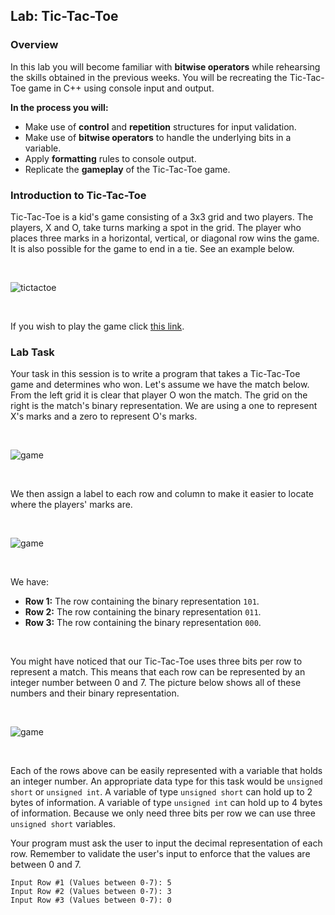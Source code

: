 ## Lab: Tic-Tac-Toe

### Overview
In this lab you will become familiar with **bitwise operators** while rehearsing the skills obtained in the previous weeks. You will be recreating the Tic-Tac-Toe game in C++ using console input and output.

**In the process you will:**
  * Make use of **control** and **repetition** structures for input validation.
  * Make use of **bitwise operators** to handle the underlying bits in a variable.
  * Apply **formatting** rules to console output.
  * Replicate the **gameplay** of the Tic-Tac-Toe game.


### Introduction to Tic-Tac-Toe
Tic-Tac-Toe is a kid's game consisting of a 3x3 grid and two players. The players, X and O, take turns marking a spot in the grid. The player who places three marks in a horizontal, vertical, or diagonal row wins the game. It is also possible for the game to end in a tie. See an example below.

</br>

![tictactoe](https://upload.wikimedia.org/wikipedia/commons/thumb/1/1b/Tic-tac-toe-game-1.svg/800px-Tic-tac-toe-game-1.svg.png)

</br>

If you wish to play the game click [this link](https://playtictactoe.org).

### Lab Task
Your task in this session is to write a program that takes a Tic-Tac-Toe game and determines who won.
Let's assume we have the match below. From the left grid it is clear that player O won the match. The grid on the right is the match's binary representation. We are using a one to represent X's marks and a zero to represent O's marks.

</br>

![game](https://github.com/xaviermerino/ECE1552/blob/master/TicTacToe/Game1DecimalRepresentation.png?raw=true)

</br>

We then assign a label to each row and column to make it easier to locate where the players' marks are.

</br>

![game](https://github.com/xaviermerino/ECE1552/blob/master/TicTacToe/Game1Representationb.png?raw=true)

</br>

We have:
* **Row 1:** The row containing the binary representation `101`.
* **Row 2:** The row containing the binary representation `011`.
* **Row 3:** The row containing the binary representation `000`.

</br>

You might have noticed that our Tic-Tac-Toe uses three bits per row to represent a match. This means that each row can be represented by an integer number between 0 and 7. The picture below shows all of these numbers and their binary representation.

</br>

![game](https://github.com/xaviermerino/ECE1552/blob/master/TicTacToe/numbers.png?raw=true)

</br>

Each of the rows above can be easily represented with a variable that holds an integer number. An appropriate data type for this task would be `unsigned short` or `unsigned int`. A variable of type `unsigned short` can hold up to 2 bytes of information. A variable of type `unsigned int` can hold up to 4 bytes of information. Because we only need three bits per row we can use three `unsigned short` variables.

Your program must ask the user to input the decimal representation of each row. Remember to validate the user's input to enforce that the values are between 0 and 7. 

```
Input Row #1 (Values between 0-7): 5
Input Row #2 (Values between 0-7): 3
Input Row #3 (Values between 0-7): 0
```

